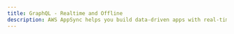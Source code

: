 ```yaml
---
title: GraphQL - Realtime and Offline
description: AWS AppSync helps you build data-driven apps with real-time and offline capabilities. The AppSync Android SDK enables you to integrate your app with the AWS AppSync service and is based off of the Apollo project found here.  
---
```


<inline-fragment platform="ios" src="~/sdk/api/fragments/ios/graphql.md"></inline-fragment>
<inline-fragment platform="android" src="~/sdk/api/fragments/android/graphql.md"></inline-fragment>